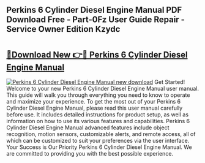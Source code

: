 ## Perkins 6 Cylinder Diesel Engine Manual PDF Download Free - Part-0Fz User Guide Repair - Service Owner Edition Kzydc

# <h2><a href="http://cf19640.oget.top/?id=Perkins+6+Cylinder+Diesel+Engine+Manual">🔗Download New 👉🔴 Perkins 6 Cylinder Diesel Engine Manual</a></h2>

[![Perkins 6 Cylinder Diesel Engine Manual new download](https://i.imgur.com/5g1atiW.png)](http://cf19640.oget.top/?id=Perkins+6+Cylinder+Diesel+Engine+Manual)
Get Started! Welcome to your new Perkins 6 Cylinder Diesel Engine Manual user manual. This guide will walk you through everything you need to know to operate and maximize your experience. To get the most out of your Perkins 6 Cylinder Diesel Engine Manual, please read this user manual carefully before use. It includes detailed instructions for product setup, as well as information on how to use its various features and capabilities. Perkins 6 Cylinder Diesel Engine Manual advanced features include object recognition, motion sensors, customizable alerts, and remote access, all of which can be customized to suit your preferences via the user interface. Your Success is Our Priority Perkins 6 Cylinder Diesel Engine Manual. We are committed to providing you with the best possible experience.
